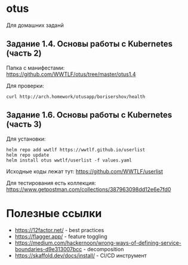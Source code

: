 # otus
Для домашних заданй
## Задание 1.4. Основы работы с Kubernetes (часть 2)
Папка с манифестами: https://github.com/WWTLF/otus/tree/master/otus1.4

Для проверки:
```
curl http://arch.homework/otusapp/borisershov/health
```

## Задание 1.6. Основы работы с Kubernetes (часть 3)

Для установки:
```
helm repo add wwtlf https://wwtlf.github.io/userlist
helm repo update
helm install otus wwtlf/userlist -f values.yaml  
```

Исходные коды лежат тут: https://github.com/WWTLF/userlist

Для тестирования есть коллекция: https://www.getpostman.com/collections/387963098dd12e6e7fd0


# Полезные ссылки
- https://12factor.net/ -  best practices
- https://flagger.app/ - feature toggling
- https://medium.com/hackernoon/wrong-ways-of-defining-service-boundaries-d9e313007bcc - decomposition
- https://skaffold.dev/docs/install/ - CI/CD инструмент
